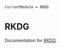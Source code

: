 ```@meta
CurrentModule = RKDG
```

# RKDG

Documentation for [RKDG](https://github.com/yolhan83/RKDG.jl).

